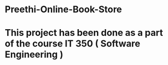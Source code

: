 # Preethi-Online-Book-Store
# This project has been done as a part of the course IT 350 ( Software Engineering ) 
